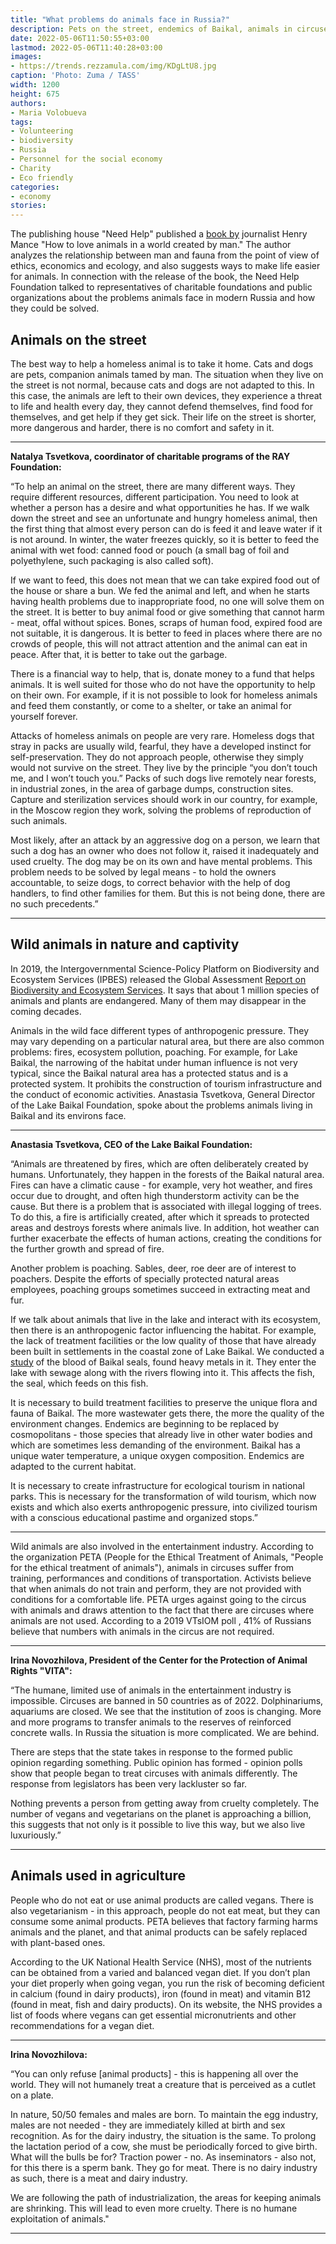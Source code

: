 ```yaml
---
title: "What problems do animals face in Russia?"
description: Pets on the street, endemics of Baikal, animals in circuses - what problems do they have and how to make their life easier
date: 2022-05-06T11:50:55+03:00
lastmod: 2022-05-06T11:40:28+03:00
images:
- https://trends.rezzamula.com/img/KDgLtU8.jpg
caption: 'Photo: Zuma / TASS'
width: 1200
height: 675
authors:
- Maria Volobueva
tags:
- Volunteering
- biodiversity
- Russia
- Personnel for the social economy
- Charity
- Eco friendly
categories:
- economy
stories:
---
```


The publishing house "Need Help" published a [book by](https://smysl.shop/book/kak-lyubit-zhivotnyh-v-mire-kotoryj-sozdal-chelovek) journalist Henry Mance "How to love animals in a world created by man." The author analyzes the relationship between man and fauna from the point of view of ethics, economics and ecology, and also suggests ways to make life easier for animals. In connection with the release of the book, the Need Help Foundation talked to representatives of charitable foundations and public organizations about the problems animals face in modern Russia and how they could be solved.

## Animals on the street

The best way to help a homeless animal is to take it home. Cats and dogs are pets, companion animals tamed by man. The situation when they live on the street is not normal, because cats and dogs are not adapted to this. In this case, the animals are left to their own devices, they experience a threat to life and health every day, they cannot defend themselves, find food for themselves, and get help if they get sick. Their life on the street is shorter, more dangerous and harder, there is no comfort and safety in it.

***

**Natalya Tsvetkova, coordinator of charitable programs of the RAY Foundation:**

“To help an animal on the street, there are many different ways. They require different resources, different participation. You need to look at whether a person has a desire and what opportunities he has. If we walk down the street and see an unfortunate and hungry homeless animal, then the first thing that almost every person can do is feed it and leave water if it is not around. In winter, the water freezes quickly, so it is better to feed the animal with wet food: canned food or pouch (a small bag of foil and polyethylene, such packaging is also called soft).

If we want to feed, this does not mean that we can take expired food out of the house or share a bun. We fed the animal and left, and when he starts having health problems due to inappropriate food, no one will solve them on the street. It is better to buy animal food or give something that cannot harm - meat, offal without spices. Bones, scraps of human food, expired food are not suitable, it is dangerous. It is better to feed in places where there are no crowds of people, this will not attract attention and the animal can eat in peace. After that, it is better to take out the garbage.

There is a financial way to help, that is, donate money to a fund that helps animals. It is well suited for those who do not have the opportunity to help on their own. For example, if it is not possible to look for homeless animals and feed them constantly, or come to a shelter, or take an animal for yourself forever.

Attacks of homeless animals on people are very rare. Homeless dogs that stray in packs are usually wild, fearful, they have a developed instinct for self-preservation. They do not approach people, otherwise they simply would not survive on the street. They live by the principle “you don’t touch me, and I won’t touch you.” Packs of such dogs live remotely near forests, in industrial zones, in the area of ​​garbage dumps, construction sites. Capture and sterilization services should work in our country, for example, in the Moscow region they work, solving the problems of reproduction of such animals.

Most likely, after an attack by an aggressive dog on a person, we learn that such a dog has an owner who does not follow it, raised it inadequately and used cruelty. The dog may be on its own and have mental problems. This problem needs to be solved by legal means - to hold the owners accountable, to seize dogs, to correct behavior with the help of dog handlers, to find other families for them. But this is not being done, there are no such precedents.”

***

## Wild animals in nature and captivity

In 2019, the Intergovernmental Science-Policy Platform on Biodiversity and Ecosystem Services (IPBES) released the Global Assessment [Report on Biodiversity and Ecosystem Services](https://ru.unesco.org/news/zashchita-bioraznoobraziya-tak-zhe-vazhna-kak-i-borba-s-izmeneniem-klimata-zayavila-generalnyy). It says that about 1 million species of animals and plants are endangered. Many of them may disappear in the coming decades.

Animals in the wild face different types of anthropogenic pressure. They may vary depending on a particular natural area, but there are also common problems: fires, ecosystem pollution, poaching. For example, for Lake Baikal, the narrowing of the habitat under human influence is not very typical, since the Baikal natural area has a protected status and is a protected system. It prohibits the construction of tourism infrastructure and the conduct of economic activities. Anastasia Tsvetkova, General Director of the Lake Baikal Foundation, spoke about the problems animals living in Baikal and its environs face.

***

**Anastasia Tsvetkova, CEO of the Lake Baikal Foundation:**

“Animals are threatened by fires, which are often deliberately created by humans. Unfortunately, they happen in the forests of the Baikal natural area. Fires can have a climatic cause - for example, very hot weather, and fires occur due to drought, and often high thunderstorm activity can be the cause. But there is a problem that is associated with illegal logging of trees. To do this, a fire is artificially created, after which it spreads to protected areas and destroys forests where animals live. In addition, hot weather can further exacerbate the effects of human actions, creating the conditions for the further growth and spread of fire.

Another problem is poaching. Sables, deer, roe deer are of interest to poachers. Despite the efforts of specially protected natural areas employees, poaching groups sometimes succeed in extracting meat and fur.

If we talk about animals that live in the lake and interact with its ecosystem, then there is an anthropogenic factor influencing the habitat. For example, the lack of treatment facilities or the low quality of those that have already been built in settlements in the coastal zone of Lake Baikal. We conducted a [study](https://baikalfoundation.ru/rezultaty-gormonalnykh-i-serologicheskikh-analizov-baikalskoi-nerpy/) of the blood of Baikal seals, found heavy metals in it. They enter the lake with sewage along with the rivers flowing into it. This affects the fish, the seal, which feeds on this fish.

It is necessary to build treatment facilities to preserve the unique flora and fauna of Baikal. The more wastewater gets there, the more the quality of the environment changes. Endemics are beginning to be replaced by cosmopolitans - those species that already live in other water bodies and which are sometimes less demanding of the environment. Baikal has a unique water temperature, a unique oxygen composition. Endemics are adapted to the current habitat.

It is necessary to create infrastructure for ecological tourism in national parks. This is necessary for the transformation of wild tourism, which now exists and which also exerts anthropogenic pressure, into civilized tourism with a conscious educational pastime and organized stops.”

***

Wild animals are also involved in the entertainment industry. According to the organization PETA (People for the Ethical Treatment of Animals, "People for the ethical treatment of animals"), animals in circuses suffer from training, performances and conditions of transportation. Activists believe that when animals do not train and perform, they are not provided with conditions for a comfortable life. PETA urges against going to the circus with animals and draws attention to the fact that there are circuses where animals are not used. According to a 2019 VTsIOM poll , 41% of Russians believe that numbers with animals in the circus are not required.

***

**Irina Novozhilova, President of the Center for the Protection of Animal Rights "VITA":**

“The humane, limited use of animals in the entertainment industry is impossible. Circuses are banned in 50 countries as of 2022. Dolphinariums, aquariums are closed. We see that the institution of zoos is changing. More and more programs to transfer animals to the reserves of reinforced concrete walls. In Russia the situation is more complicated. We are behind.

There are steps that the state takes in response to the formed public opinion regarding something. Public opinion has formed - opinion polls show that people began to treat circuses with animals differently. The response from legislators has been very lackluster so far.

Nothing prevents a person from getting away from cruelty completely. The number of vegans and vegetarians on the planet is approaching a billion, this suggests that not only is it possible to live this way, but we also live luxuriously.”

***

## Animals used in agriculture

People who do not eat or use animal products are called vegans. There is also vegetarianism - in this approach, people do not eat meat, but they can consume some animal products. PETA believes that factory farming harms animals and the planet, and that animal products can be safely replaced with plant-based ones.

According to the UK National Health Service (NHS), most of the nutrients can be obtained from a varied and balanced vegan diet. If you don’t plan your diet properly when going vegan, you run the risk of becoming deficient in calcium (found in dairy products), iron (found in meat) and vitamin B12 (found in meat, fish and dairy products). On its website, the NHS provides a list of foods where vegans can get essential micronutrients and other recommendations for a vegan diet.

***

**Irina Novozhilova:**

“You can only refuse [animal products] - this is happening all over the world. They will not humanely treat a creature that is perceived as a cutlet on a plate.

In nature, 50/50 females and males are born. To maintain the egg industry, males are not needed - they are immediately killed at birth and sex recognition. As for the dairy industry, the situation is the same. To prolong the lactation period of a cow, she must be periodically forced to give birth. What will the bulls be for? Traction power - no. As inseminators - also not, for this there is a sperm bank. They go for meat. There is no dairy industry as such, there is a meat and dairy industry.

We are following the path of industrialization, the areas for keeping animals are shrinking. This will lead to even more cruelty. There is no humane exploitation of animals."

***
